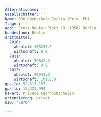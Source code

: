 ```yaml
---
Alternativname: ''
Gesellschafter: ''
Name: SRH Hochschule Berlin (Priv. FH)
Träger: ''
addi: Ernst-Reuter-Platz 10, 10587 Berlin
bundesland: Berlin
drittmittel:
  2010:
    absolut: 105236.0
    wirtschaft: 0.0
  2011:
    absolut: 39842.0
    wirtschaft: 0.0
  2012:
    absolut: 49941.0
    wirtschaft: 10100.0
gps-la: 52.513.157
gps-lo: 13.321.994
hs-art: Private Fachhochschulen
orientierung: privat
uID: '7970'

---
```


